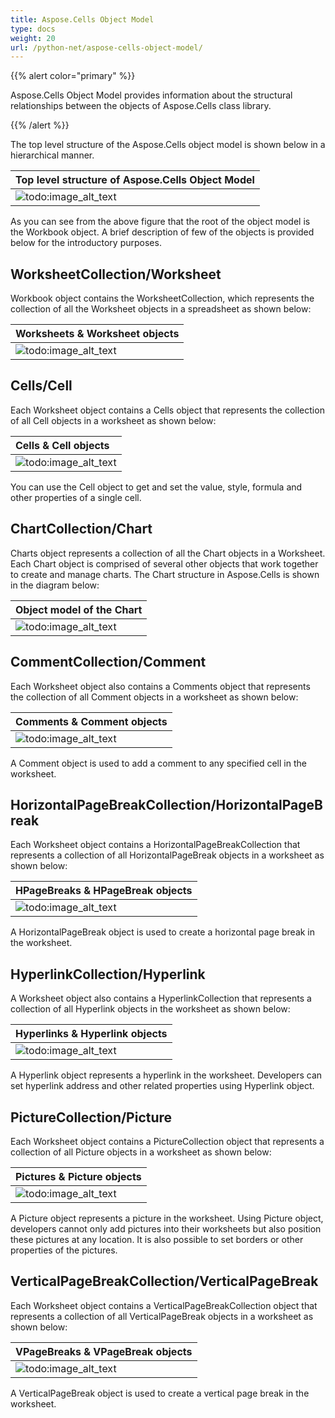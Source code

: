 ```yaml
---
title: Aspose.Cells Object Model
type: docs
weight: 20
url: /python-net/aspose-cells-object-model/
---
```


{{% alert color="primary" %}}

Aspose.Cells Object Model provides information about the structural relationships between the objects of Aspose.Cells class library.

{{% /alert %}}

The top level structure of the Aspose.Cells object model is shown below in a hierarchical manner.

|**Top level structure of Aspose.Cells Object Model**|
| :- |
|![todo:image_alt_text](aspose-cells-object-model_1.png)|
As you can see from the above figure that the root of the object model is the Workbook object. A brief description of few of the objects is provided below for the introductory purposes.

## **WorksheetCollection/Worksheet**

Workbook object contains the WorksheetCollection, which represents the collection of all the Worksheet objects in a spreadsheet as shown below:

|**Worksheets & Worksheet objects**|
| :- |
|![todo:image_alt_text](aspose-cells-object-model_2.png)|

## **Cells/Cell**

Each Worksheet object contains a Cells object that represents the collection of all Cell objects in a worksheet as shown below:

|**Cells & Cell objects**|
| :- |
|![todo:image_alt_text](aspose-cells-object-model_3.png)|
You can use the Cell object to get and set the value, style, formula and other properties of a single cell.

## **ChartCollection/Chart**

Charts object represents a collection of all the Chart objects in a Worksheet. Each Chart object is comprised of several other objects that work together to create and manage charts. The Chart structure in Aspose.Cells is shown in the diagram below:

|**Object model of the Chart**|
| :- |
|![todo:image_alt_text](aspose-cells-object-model_4.png)|

## **CommentCollection/Comment**

Each Worksheet object also contains a Comments object that represents the collection of all Comment objects in a worksheet as shown below:

|**Comments & Comment objects**|
| :- |
|![todo:image_alt_text](aspose-cells-object-model_5.png)|
A Comment object is used to add a comment to any specified cell in the worksheet.

## **HorizontalPageBreakCollection/HorizontalPageBreak**

Each Worksheet object contains a HorizontalPageBreakCollection that represents a collection of all HorizontalPageBreak objects in a worksheet as shown below:

|**HPageBreaks & HPageBreak objects**|
| :- |
|![todo:image_alt_text](aspose-cells-object-model_6.png)|
A HorizontalPageBreak object is used to create a horizontal page break in the worksheet.

## **HyperlinkCollection/Hyperlink**

A Worksheet object also contains a HyperlinkCollection that represents a collection of all Hyperlink objects in the worksheet as shown below:

|**Hyperlinks & Hyperlink objects**|
| :- |
|![todo:image_alt_text](aspose-cells-object-model_7.png)|
A Hyperlink object represents a hyperlink in the worksheet. Developers can set hyperlink address and other related properties using Hyperlink object.

## **PictureCollection/Picture**

Each Worksheet object contains a PictureCollection object that represents a collection of all Picture objects in a worksheet as shown below:

|**Pictures & Picture objects**|
| :- |
|![todo:image_alt_text](aspose-cells-object-model_8.png)|
A Picture object represents a picture in the worksheet. Using Picture object, developers cannot only add pictures into their worksheets but also position these pictures at any location. It is also possible to set borders or other properties of the pictures.

## **VerticalPageBreakCollection/VerticalPageBreak**

Each Worksheet object contains a VerticalPageBreakCollection object that represents a collection of all VerticalPageBreak objects in a worksheet as shown below:

|**VPageBreaks & VPageBreak objects**|
| :- |
|![todo:image_alt_text](aspose-cells-object-model_9.png)|
A VerticalPageBreak object is used to create a vertical page break in the worksheet.
